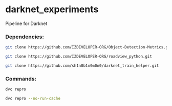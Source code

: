 # darknet_experiments
Pipeline for Darknet
### Dependencies:
```bash
git clone https://github.com/IZDEVELOPER-ORG/Object-Detection-Metrics.git
```
```bash
git clone https://github.com/IZDEVELOPER-ORG/roadview_python.git
```
```bash
git clone https://github.com/sh1n0b1n0m0n0/darknet_train_helper.git
```
### Commands:
```bash
dvc repro
```
```bash
dvc repro --no-run-cache
```
